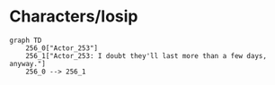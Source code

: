 # Characters/Iosip


```mermaid
graph TD
    256_0["Actor_253"]
    256_1["Actor_253: I doubt they'll last more than a few days, anyway."]
    256_0 --> 256_1
```